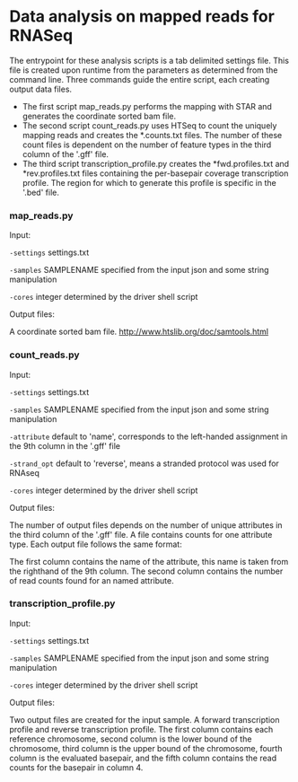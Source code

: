 # Data analysis on mapped reads for RNASeq

The entrypoint for these analysis scripts is a tab delimited settings file. This file is created upon runtime from the parameters as determined from the command line.
Three commands guide the entire script, each creating output data files.
* The first script map_reads.py performs the mapping with STAR and generates the coordinate sorted bam file.
* The second script count_reads.py uses HTSeq to count the uniquely mapping reads and creates the *.counts.txt files. The number of these count files is dependent on the number of feature types in the third column of the '.gff' file.
* The third script transcription_profile.py creates the *fwd.profiles.txt and *rev.profiles.txt files containing the per-basepair coverage transcription profile. The region for which to generate this profile is specific in the '.bed' file.

### map_reads.py
Input:

`-settings` settings.txt

`-samples` SAMPLENAME specified from the input json and some string manipulation

`-cores` integer determined by the driver shell script
       
Output files:
       
A coordinate sorted bam file. http://www.htslib.org/doc/samtools.html

### count_reads.py
Input:

`-settings` settings.txt

`-samples` SAMPLENAME specified from the input json and some string manipulation

`-attribute` default to 'name', corresponds to the left-handed assignment in the 9th column in the '.gff' file 

`-strand_opt` default to 'reverse', means a stranded protocol was used for RNAseq

`-cores` integer determined by the driver shell script

Output files:

The number of output files depends on the number of unique attributes in the third column of the '.gff' file. A file contains counts for one attribute type. Each output file follows the same format:

The first column contains the name of the attribute, this name is taken from the righthand of the 9th column.
The second column contains the number of read counts found for an named attribute.

### transcription_profile.py
Input:

`-settings` settings.txt

`-samples` SAMPLENAME specified from the input json and some string manipulation

`-cores` integer determined by the driver shell script

Output files:

Two output files are created for the input sample. A forward transcription profile and reverse transcription profile. The first column contains each reference chromosome, second column is the lower bound of the chromosome, third column is the upper bound of the chromosome, fourth column is the evaluated basepair, and the fifth column contains the read counts for the basepair in column 4.
